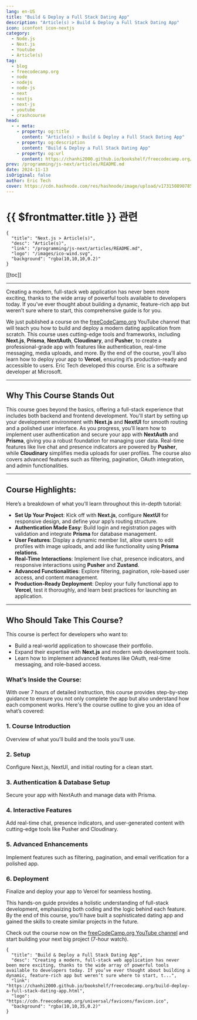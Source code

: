 ```yaml
---
lang: en-US
title: "Build & Deploy a Full Stack Dating App"
description: "Article(s) > Build & Deploy a Full Stack Dating App"
icon: iconfont icon-nextjs
category:
  - Node.js
  - Next.js
  - Youtube
  - Article(s)
tag:
  - blog
  - freecodecamp.org
  - node
  - nodejs
  - node-js
  - next
  - nextjs
  - next-js
  - youtube
  - crashcourse
head:
  - - meta:
    - property: og:title
      content: "Article(s) > Build & Deploy a Full Stack Dating App"
    - property: og:description
      content: "Build & Deploy a Full Stack Dating App"
    - property: og:url
      content: https://chanhi2000.github.io/bookshelf/freecodecamp.org/build-deploy-a-full-stack-dating-app.html
prev: /programming/js-next/articles/README.md
date: 2024-11-13
isOriginal: false
author: Eric Tech
cover: https://cdn.hashnode.com/res/hashnode/image/upload/v1731508907850/33dee9f9-6bed-4b4c-9c3c-5e455ab866b0.png
---
```


# {{ $frontmatter.title }} 관련

```component VPCard
{
  "title": "Next.js > Article(s)",
  "desc": "Article(s)",
  "link": "/programming/js-next/articles/README.md",
  "logo": "/images/ico-wind.svg",
  "background": "rgba(10,10,10,0.2)"
}
```

[[toc]]

---

<SiteInfo
  name="Build & Deploy a Full Stack Dating App"
  desc="Creating a modern, full-stack web application has never been more exciting, thanks to the wide array of powerful tools available to developers today. If you’ve ever thought about building a dynamic, feature-rich app but weren’t sure where to start, t..."
  url="https://freecodecamp.org/news/build-deploy-a-full-stack-dating-app"
  logo="https://cdn.freecodecamp.org/universal/favicons/favicon.ico"
  preview="https://cdn.hashnode.com/res/hashnode/image/upload/v1731508907850/33dee9f9-6bed-4b4c-9c3c-5e455ab866b0.png"/>

Creating a modern, full-stack web application has never been more exciting, thanks to the wide array of powerful tools available to developers today. If you’ve ever thought about building a dynamic, feature-rich app but weren’t sure where to start, this comprehensive guide is for you.

We just published a course on the [<FontIcon icon="fa-brands fa-free-code-camp"/>freeCodeCamp.org](http://freeCodeCamp.org) YouTube channel that will teach you how to build and deploy a modern dating application from scratch. This course uses cutting-edge tools and frameworks, including **Next.js**, **Prisma**, **NextAuth**, **Cloudinary**, and **Pusher**, to create a professional-grade app with features like authentication, real-time messaging, media uploads, and more. By the end of the course, you’ll also learn how to deploy your app to **Vercel**, ensuring it’s production-ready and accessible to users. Eric Tech developed this course. Eric is a software developer at Microsoft.

---

## Why This Course Stands Out

This course goes beyond the basics, offering a full-stack experience that includes both backend and frontend development. You'll start by setting up your development environment with **Next.js** and **NextUI** for smooth routing and a polished user interface. As you progress, you’ll learn how to implement user authentication and secure your app with **NextAuth** and **Prisma**, giving you a robust foundation for managing user data. Real-time features like live chat and presence indicators are powered by **Pusher**, while **Cloudinary** simplifies media uploads for user profiles. The course also covers advanced features such as filtering, pagination, OAuth integration, and admin functionalities.

---

## Course Highlights:

Here’s a breakdown of what you’ll learn throughout this in-depth tutorial:

- **Set Up Your Project**: Kick off with **Next.js**, configure **NextUI** for responsive design, and define your app’s routing structure.
- **Authentication Made Easy**: Build login and registration pages with validation and integrate **Prisma** for database management.
- **User Features**: Display a dynamic member list, allow users to edit profiles with image uploads, and add like functionality using **Prisma relations**.
- **Real-Time Interactions**: Implement live chat, presence indicators, and responsive interactions using **Pusher** and **Zustand**.
- **Advanced Functionalities**: Explore filtering, pagination, role-based user access, and content management.
- **Production-Ready Deployment**: Deploy your fully functional app to **Vercel**, test it thoroughly, and learn best practices for launching an application.

---

## Who Should Take This Course?

This course is perfect for developers who want to:

- Build a real-world application to showcase their portfolio.
- Expand their expertise with **Next.js** and modern web development tools.
- Learn how to implement advanced features like OAuth, real-time messaging, and role-based access.

### What’s Inside the Course:

With over 7 hours of detailed instruction, this course provides step-by-step guidance to ensure you not only complete the app but also understand how each component works. Here's the course outline to give you an idea of what’s covered:

### 1. Course Introduction

Overview of what you'll build and the tools you'll use.

### 2. Setup

Configure Next.js, NextUI, and initial routing for a clean start.

### 3. Authentication & Database Setup

Secure your app with NextAuth and manage data with Prisma.

### 4. Interactive Features

Add real-time chat, presence indicators, and user-generated content with cutting-edge tools like Pusher and Cloudinary.

### 5. Advanced Enhancements

Implement features such as filtering, pagination, and email verification for a polished app.

### 6. Deployment

Finalize and deploy your app to Vercel for seamless hosting.

This hands-on guide provides a holistic understanding of full-stack development, emphasizing both coding and the logic behind each feature. By the end of this course, you’ll have built a sophisticated dating app and gained the skills to create similar projects in the future.

Check out the course now on the [<FontIcon icon="fa-brands fa-youtube"/>freeCodeCamp.org YouTube channel](https://youtu.be/JTNBJHba_sE) and start building your next big project (7-hour watch).

<VidStack src="youtube/JTNBJHba_sE" />

<!-- TODO: add ARTICLE CARD -->
```component VPCard
{
  "title": "Build & Deploy a Full Stack Dating App",
  "desc": "Creating a modern, full-stack web application has never been more exciting, thanks to the wide array of powerful tools available to developers today. If you’ve ever thought about building a dynamic, feature-rich app but weren’t sure where to start, t...",
  "link": "https://chanhi2000.github.io/bookshelf/freecodecamp.org/build-deploy-a-full-stack-dating-app.html",
  "logo": "https://cdn.freecodecamp.org/universal/favicons/favicon.ico",
  "background": "rgba(10,10,35,0.2)"
}
```
